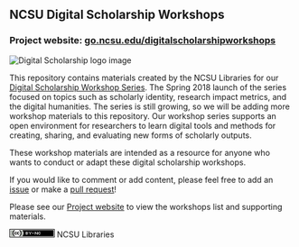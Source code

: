 ## NCSU Digital Scholarship Workshops
### Project website: <a href="http://go.ncsu.edu/digitalscholarshipworkshops">go.ncsu.edu/digitalscholarshipworkshops</a>

![Digital Scholarship logo image](https://www.lib.ncsu.edu/sites/default/files/styles/738_max_width/public/news_item_alt_02.png?itok=6Rx-SQkE)

This repository contains materials created by the NCSU Libraries for our [Digital Scholarship Workshop Series](https://www.lib.ncsu.edu/news/digital-scholarship-workshop-series-debuts-at-the-libraries). The Spring 2018 launch of the series focused on topics such as scholarly identity, research impact metrics, and the digital humanities. The series is still growing, so we will be adding more workshop materials to this repository.  Our workshop series supports an open environment for researchers to learn digital tools and methods for creating, sharing, and evaluating new forms of scholarly outputs. 

These workshop materials are intended as a resource for anyone who wants to conduct or adapt these digital scholarship workshops.

If you would like to comment or add content, please feel free to add an [issue](https://github.ncsu.edu/eyhayes/NCSU-Digital-Scholarship-Workshops/issues) or make a [pull request](https://github.ncsu.edu/eyhayes/NCSU-Digital-Scholarship-Workshops/pulls)!

Please see our [Project website](http://go.ncsu.edu/digitalscholarshipworkshops) to view the workshops list and supporting materials.

<a href="https://creativecommons.org/licenses/by-nc/2.0/"><img src="https://github.com/NCSU-Libraries/digital-scholarship-workshops/blob/master/images/cc-by-nc%20license.png"></a> NCSU Libraries
